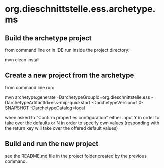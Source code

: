 # org.dieschnittstelle.ess.archetype.ms

## Build the archetype project
from command line or in IDE run inside the project directory: 

mvn clean install

## Create a new project from the archetype
from command line run: 

mvn archetype:generate -DarchetypeGroupId=org.dieschnittstelle.ess -DarchetypeArtifactId=ess-mip-quickstart -DarchetypeVersion=1.0-SNAPSHOT -DarchetypeCatalog=local

when asked to "Confirm properties configuration" either input Y in order to take over the defaults or N in order to specify own values (responding with the return key will take over the offered default values) 

## Build and run the new project

see the README.md file in the project folder created by the previous command.

  



